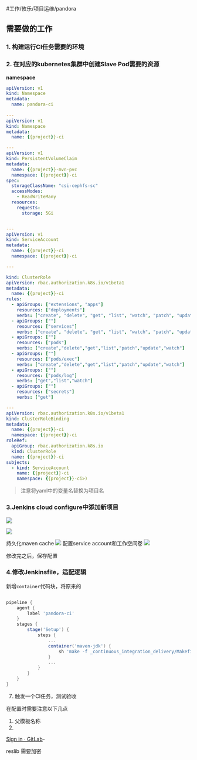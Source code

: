 
#工作/攸乐/项目运维/pandora

## 需要做的工作
### 1. 构建运行CI任务需要的环境
### 2. 在对应的kubernetes集群中创建Slave Pod需要的资源

**namespace**
```yaml
apiVersion: v1
kind: Namespace
metadata:
  name: pandora-ci
  
---
apiVersion: v1
kind: Namespace
metadata:
  name: {{project}}-ci

---
apiVersion: v1
kind: PersistentVolumeClaim
metadata:
  name: {{project}}-mvn-pvc
  namespace: {{project}}-ci
spec:
  storageClassName: "csi-cephfs-sc"
  accessModes:
    - ReadWriteMany
  resources:
    requests:
      storage: 5Gi


---
apiVersion: v1
kind: ServiceAccount
metadata:
  name: {{project}}-ci
  namespace: {{project}}-ci

---

kind: ClusterRole
apiVersion: rbac.authorization.k8s.io/v1beta1
metadata:
  name: {{project}}-ci
rules:
  - apiGroups: ["extensions", "apps"]
    resources: ["deployments"]
    verbs: ["create", "delete", "get", "list", "watch", "patch", "update"]
  - apiGroups: [""]
    resources: ["services"]
    verbs: ["create", "delete", "get", "list", "watch", "patch", "update"]
  - apiGroups: [""]
    resources: ["pods"]
    verbs: ["create","delete","get","list","patch","update","watch"]
  - apiGroups: [""]
    resources: ["pods/exec"]
    verbs: ["create","delete","get","list","patch","update","watch"]
  - apiGroups: [""]
    resources: ["pods/log"]
    verbs: ["get","list","watch"]
  - apiGroups: [""]
    resources: ["secrets"]
    verbs: ["get"]

---
apiVersion: rbac.authorization.k8s.io/v1beta1
kind: ClusterRoleBinding
metadata:
  name: {{project}}-ci
  namespace: {{project}}-ci
roleRef:
  apiGroup: rbac.authorization.k8s.io
  kind: ClusterRole
  name: {{project}}-ci
subjects:
  - kind: ServiceAccount
    name: {{project}}-ci
    namespace: {{project}}-ci>)
```

> 注意将yaml中的变量名替换为项目名


### 3.Jenkins cloud configure中添加新项目
![](https://zhangjiyou.oss-cn-beijing.aliyuncs.com/images/202204241529418.png)


![](https://zhangjiyou.oss-cn-beijing.aliyuncs.com/images/202204251002078.png)

持久化maven cache
![](https://zhangjiyou.oss-cn-beijing.aliyuncs.com/images/202204251005241.png)
配置service account和工作空间卷
![](https://zhangjiyou.oss-cn-beijing.aliyuncs.com/images/202204251008903.png)

修改完之后，保存配置




### 4.修改Jenkinsfile，适配逻辑


新增`container`代码块，将原来的
```groovy

pipeline {
    agent {
        label 'pandora-ci'
    }
    stages {
        stage('Setup') {
            steps {
                ...
                container('maven-jdk') {
                    sh 'make -f _continuous_integration_delivery/Makefile setup'
                }
                ...
            }
        }
    }
}

```



7. 触发一个CI任务，测试验收








在配置时需要注意以下几点
1. 父模板名称
2. 



[Sign in · GitLab](https://git.youle.game/pandora/backend/server/-/merge_requests/566/diffs)- 


reslib 需要加密


